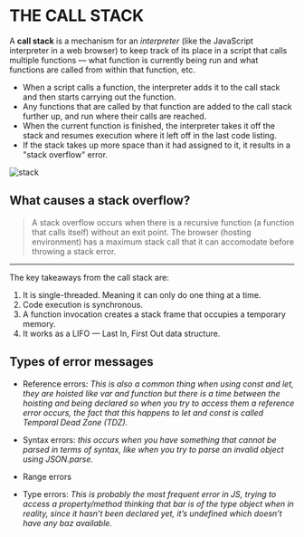 # THE CALL STACK

A **call stack** is a mechanism for an _interpreter_ (like the JavaScript interpreter in a web browser) to keep track of its place in a script that calls multiple functions — what function is currently being run and what functions are called from within that function, etc.

- When a script calls a function, the interpreter adds it to the call stack and then starts carrying out the function.
- Any functions that are called by that function are added to the call stack further up, and run where their calls are reached.
- When the current function is finished, the interpreter takes it off the stack and resumes execution where it left off in the last code listing.
- If the stack takes up more space than it had assigned to it, it results in a "stack overflow" error.

![stack](https://miro.medium.com/max/2478/1*rJ2sh-q1deQGGGVG5gYyIQ.png)

## What causes a stack overflow?


 > A stack overflow occurs when there is a recursive function (a function that calls itself) without an exit point. The browser (hosting environment) has a maximum stack call that it can accomodate before throwing a stack error.

 ------

 The key takeaways from the call stack are:
1. It is single-threaded. Meaning it can only do one thing at a time.
2. Code execution is synchronous.
3. A function invocation creates a stack frame that occupies a temporary memory.
4. It works as a LIFO — Last In, First Out data structure.

## Types of error messages

- Reference errors:
_This is also a common thing when using const and let, they are hoisted like var and function but there is a time between the hoisting and being declared so when you try to access them a reference error occurs, the fact that this happens to let and const is called Temporal Dead Zone (TDZ)._

- Syntax errors:
_this occurs when you have something that cannot be parsed in terms of syntax, like when you try to parse an invalid object using JSON.parse._

- Range errors

- Type errors:
_This is probably the most frequent error in JS, trying to access a property/method thinking that bar is of the type object when in reality, since it hasn’t been declared yet, it’s undefined which doesn’t have any baz available._


